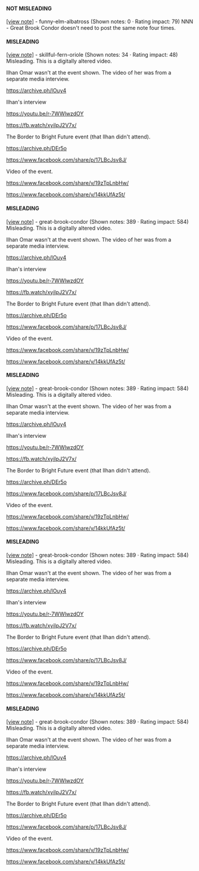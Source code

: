 #### NOT MISLEADING

[[view note]](https://x.com/i/birdwatch/n/1886959175818711075) - funny-elm-albatross (Shown notes: 0 · Rating impact: 79)
NNN - Great Brook Condor doesn't need to post the same note four times.

#### MISLEADING

[[view note]](https://x.com/i/birdwatch/n/1886902566430368122) - skillful-fern-oriole (Shown notes: 34 · Rating impact: 48)
Misleading. This is a digitally altered video.

Ilhan Omar wasn't at the event shown. The video of her was from a separate media interview.

https://archive.ph/lOuy4

Ilhan's interview

https://youtu.be/r-7WWlwzdOY

https://fb.watch/xyiIpJ2V7x/

The Border to Bright Future event (that Ilhan didn't attend).

https://archive.ph/DEr5o

https://www.facebook.com/share/p/17LBcJsv8J/

Video of the event.

https://www.facebook.com/share/v/19zTpLnbHw/

https://www.facebook.com/share/v/14kkUfAz5t/

#### MISLEADING

[[view note]](https://x.com/i/birdwatch/n/1886906260869480619) - great-brook-condor (Shown notes: 389 · Rating impact: 584)
Misleading. This is a digitally altered video.

Ilhan Omar wasn't at the event shown. The video of her was from a separate media interview.

https://archive.ph/lOuy4

Ilhan's interview

https://youtu.be/r-7WWlwzdOY

https://fb.watch/xyiIpJ2V7x/

The Border to Bright Future event (that Ilhan didn't attend).

https://archive.ph/DEr5o

https://www.facebook.com/share/p/17LBcJsv8J/

Video of the event.

https://www.facebook.com/share/v/19zTpLnbHw/

https://www.facebook.com/share/v/14kkUfAz5t/

#### MISLEADING

[[view note]](https://x.com/i/birdwatch/n/1886901996436730004) - great-brook-condor (Shown notes: 389 · Rating impact: 584)
Misleading. This is a digitally altered video.

Ilhan Omar wasn't at the event shown. The video of her was from a separate media interview.

https://archive.ph/lOuy4

Ilhan's interview

https://youtu.be/r-7WWlwzdOY

https://fb.watch/xyiIpJ2V7x/

The Border to Bright Future event (that Ilhan didn't attend).

https://archive.ph/DEr5o

https://www.facebook.com/share/p/17LBcJsv8J/

Video of the event.

https://www.facebook.com/share/v/19zTpLnbHw/

https://www.facebook.com/share/v/14kkUfAz5t/

#### MISLEADING

[[view note]](https://x.com/i/birdwatch/n/1886905473233985574) - great-brook-condor (Shown notes: 389 · Rating impact: 584)
Misleading. This is a digitally altered video.

Ilhan Omar wasn't at the event shown. The video of her was from a separate media interview.

https://archive.ph/lOuy4

Ilhan's interview

https://youtu.be/r-7WWlwzdOY

https://fb.watch/xyiIpJ2V7x/

The Border to Bright Future event (that Ilhan didn't attend).

https://archive.ph/DEr5o

https://www.facebook.com/share/p/17LBcJsv8J/

Video of the event.

https://www.facebook.com/share/v/19zTpLnbHw/

https://www.facebook.com/share/v/14kkUfAz5t/

#### MISLEADING

[[view note]](https://x.com/i/birdwatch/n/1886909751650304008) - great-brook-condor (Shown notes: 389 · Rating impact: 584)
Misleading. This is a digitally altered video.

Ilhan Omar wasn't at the event shown. The video of her was from a separate media interview.

https://archive.ph/lOuy4

Ilhan's interview

https://youtu.be/r-7WWlwzdOY

https://fb.watch/xyiIpJ2V7x/

The Border to Bright Future event (that Ilhan didn't attend).

https://archive.ph/DEr5o

https://www.facebook.com/share/p/17LBcJsv8J/

Video of the event.

https://www.facebook.com/share/v/19zTpLnbHw/

https://www.facebook.com/share/v/14kkUfAz5t/

